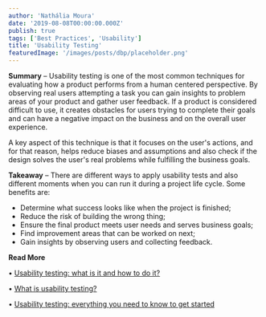 ```yaml
---
author: 'Nathália Moura'
date: '2019-08-08T00:00:00.000Z'
publish: true
tags: ['Best Practices', 'Usability']
title: 'Usability Testing'
featuredImage: '/images/posts/dbp/placeholder.png'
---
```


**Summary** – Usability testing is one of the most common techniques for evaluating how a product performs from a human centered perspective. By observing real users attempting a task you can gain insights to problem areas of your product and gather user feedback. If a product is considered difficult to use, it creates obstacles for users trying to complete their goals and can have a negative impact on the business and on the overall user experience.

A key aspect of this technique is that it focuses on the user's actions, and for that reason, helps reduce biases and assumptions and also check if the design solves the user's real problems while fulfilling the business goals.

**Takeaway** – There are different ways to apply usability tests and also different moments when you can run it during a project life cycle. Some benefits are:

-   Determine what success looks like when the project is finished;
-   Reduce the risk of building the wrong thing;
-   Ensure the final product meets user needs and serves business goals;
-   Find improvement areas that can be worked on next;
-   Gain insights by observing users and collecting feedback.

**Read More**

• [Usability testing: what is it and how to do it?](https://uxdesign.cc/usability-testing-what-is-it-how-to-do-it-51356e5de5d)

• [What is usability testing?](https://www.experienceux.co.uk/faqs/what-is-usability-testing/)

• [Usability testing: everything you need to know to get started](https://blog.maze.design/usability-testing-guide/?utm_source=blog&utm_medium=article_creatingtasks)

